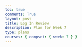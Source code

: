 ```yaml
---
toc: true
comments: True
layout: post
title: Log In Review
description: Plan for Week 7
type: plans
courses: { compsci: { week: 7 } }
---
```


<!DOCTYPE html>
<html lang="en">
<head>
    <meta charset="UTF-8">
    <meta name="viewport" content="width=device-width, initial-scale=1.0">
    <title>Login Page</title>
    <script>
        function login() {
            // Prompt for a code
            var enteredCode = prompt("Enter the access code:");

            // Check if the entered code is correct
            if (enteredCode === "1234") {
                alert("Login successful! Welcome to the website.");
                // Redirect to the main content or perform other actions
            } else if (enteredCode === null) {
                alert("Login cancelled. Access denied.");
                // Handle the case when the user cancels the login prompt
            } else {
                alert("Incorrect code. Access denied.");
                // You may choose to handle incorrect attempts differently
            }
        }
    </script>
</head>
<body onload="login()">
    <!-- Other content of your website goes here -->
    <h1>Welcome to My Website</h1>
    <!-- More content... -->
</body>
</html>
